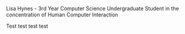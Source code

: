 
<p class="text-primary">Lisa Hynes - 3rd Year Computer Science Undergraduate Student in the concentration of Human Computer Interaction</p>

Test test test test

<div class="progress">
  <div class="bar" style="width: 100%;"></div>
</div>


